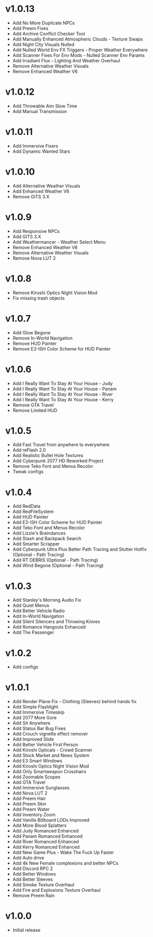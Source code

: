 # v1.0.13

- Add No More Duplicate NPCs
- Add Preem Fixes
- Add Archive Conflict Checker Tool
- Add Manually Enhanced Atmospheric Clouds - Texture Swaps
- Add Night City Visuals Nulled
- Add Nulled World Env FX Triggers - Proper Weather Everywhere
- Add Scanner Fixes For Env Mods - Nulled Scanner Env Params
- Add Irradiant Flux - Lighting And Weather Overhaul
- Remove Alternative Weather Visuals
- Remove Enhanced Weather V6

# v1.0.12

- Add Throwable Aim Slow Time
- Add Manual Transmission

# v1.0.11

- Add Immersive Fixers
- Add Dynamic Wanted Stars

# v1.0.10

- Add Alternative Weather Visuals
- Add Enhanced Weather V6
- Remove GITS 3.X

# v1.0.9

- Add Responsive NPCs
- Add GITS 3.X
- Add Weathermancer - Weather Select Menu
- Remove Enhanced Weather V6
- Remove Alternative Weather Visuals
- Remove Nova LUT 2

# v1.0.8

- Remove Kiroshi Optics Night Vision Mod
- Fix missing trash objects

# v1.0.7

- Add Glow Begone
- Remove In-World Navigation
- Remove HUD Painter
- Remove E3-ISH Color Scheme for HUD Painter

# v1.0.6

- Add I Really Want To Stay At Your House - Judy
- Add I Really Want To Stay At Your House - Panam
- Add I Really Want To Stay At Your House - River
- Add I Really Want To Stay At Your House - Kerry
- Remove GTA Travel
- Remove Limited HUD

# v1.0.5

- Add Fast Travel from anywhere to everywhere
- Add reFlash 2.0
- Add Realistic Bullet Hole Textures
- Add Cyberpunk 2077 HD Reworked Project
- Remove Teko Font and Menus Recolor
- Tweak configs

# v1.0.4

- Add RedData
- Add RedFileSystem
- Add HUD Painter
- Add E3-ISH Color Scheme for HUD Painter
- Add Teko Font and Menus Recolor
- Add Lizzie's Braindances
- Add Stash and Backpack Search
- Add Smarter Scrapper
- Add Cyberpunk Ultra Plus Better Path Tracing and Stutter Hotfix (Optional - Path Tracing)
- Add RT DEBRIS (Optional - Path Tracing)
- Add Wind Begone (Optional - Path Tracing)

# v1.0.3

- Add Stanley's Morning Audio Fix
- Add Quiet Menus
- Add Better Vehicle Radio
- Add In-World Navigation
- Add Silent Silencers and Throwing Knives
- Add Romance Hangouts Enhanced
- Add The Passenger

# v1.0.2

- Add configs

# v1.0.1

- Add Render Plane Fix - Clothing (Sleeves) behind hands fix
- Add Simple Flashlight
- Add Immersive Timeskip
- Add 2077 More Gore
- Add Sit Anywhere
- Add Status Bar Bug Fixes
- Add Crouch vignette effect remover
- Add Improved Slide
- Add Better Vehicle First Person
- Add Kiroshi Opticals - Crowd Scanner
- Add Stock Market and News System
- Add E3 Smart Windows
- Add Kiroshi Optics Night Vision Mod
- Add Only Smartweapon Crosshairs
- Add Zoomable Scopes
- Add GTA Travel
- Add Immersive Sunglasses
- Add Nova LUT 2
- Add Preem Hair
- Add Preem Skin
- Add Preem Water
- Add Inventory Zoom
- Add Vanilla Billboard LODs Improved
- Add More Blood Splatters
- Add Judy Romanced Enhanced
- Add Panam Romanced Enhanced
- Add River Romanced Enhanced
- Add Kerry Romanced Enhanced
- Add New Game Plus - Wake The Fuck Up Faster
- Add Auto drive
- Add 4k New Female complexions and better NPCs
- Add Discord RPC 2
- Add Better Windows
- Add Better Sleeves
- Add Smoke Texture Overhaul
- Add Fire and Explosions Texture Overhaul
- Remove Preem Rain

# v1.0.0

- Initial release
